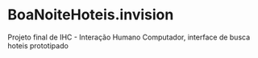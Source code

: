 # BoaNoiteHoteis.invision
 Projeto final de IHC - Interação Humano Computador, interface de busca hoteis prototipado
